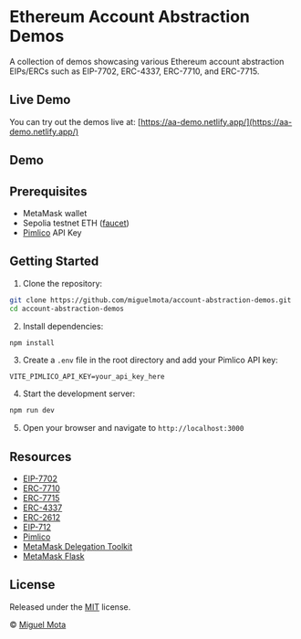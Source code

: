 # Ethereum Account Abstraction Demos

A collection of demos showcasing various Ethereum account abstraction EIPs/ERCs such as EIP-7702, ERC-4337, ERC-7710, and ERC-7715.

## Live Demo

You can try out the demos live at: [https://aa-demo.netlify.app/](https://aa-demo.netlify.app/)

## Demo


## Prerequisites

- MetaMask wallet
- Sepolia testnet ETH ([faucet](https://sepolia-faucet.pk910.de/))
- [Pimlico](https://www.pimlico.io/) API Key

## Getting Started

1. Clone the repository:

```bash
git clone https://github.com/miguelmota/account-abstraction-demos.git
cd account-abstraction-demos
```

2. Install dependencies:

```bash
npm install
```

3. Create a `.env` file in the root directory and add your Pimlico API key:

```env
VITE_PIMLICO_API_KEY=your_api_key_here
```

4. Start the development server:
```bash
npm run dev
```

5. Open your browser and navigate to `http://localhost:3000`

## Resources

- [EIP-7702](https://eips.ethereum.org/EIPS/eip-7702)
- [ERC-7710](https://eips.ethereum.org/EIPS/eip-7710)
- [ERC-7715](https://eips.ethereum.org/EIPS/eip-7715)
- [ERC-4337](https://eips.ethereum.org/EIPS/eip-4337)
- [ERC-2612](https://eips.ethereum.org/EIPS/eip-2612)
- [EIP-712](https://eips.ethereum.org/EIPS/eip-712)
- [Pimlico](https://pimlico.io)
- [MetaMask Delegation Toolkit](https://docs.gator.metamask.io) 
- [MetaMask Flask](https://chromewebstore.google.com/detail/metamask-flask-developmen/ljfoeinjpaedjfecbmggjgodbgkmjkjk)

## License

Released under the [MIT](./LICENSE) license.

© [Miguel Mota](https://github.com/miguelmota)
